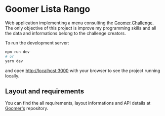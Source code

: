 # Goomer Lista Rango

Web application implementing a menu consulting the [Goomer Challenge](https://challange.goomer.com.br/). The only objective of this project is improve my programming skills and all the data and informations belong to the challenge creators.

To run the development server:

```bash
npm run dev
# or
yarn dev
```

and open [http://localhost:3000](http://localhost:3000) with your browser to see the project running locally.

## Layout and requirements

You can find the all requirements, layout informations and API details at [Goomer's](https://github.com/goomerdev/job-dev-frontend-interview) repository.

